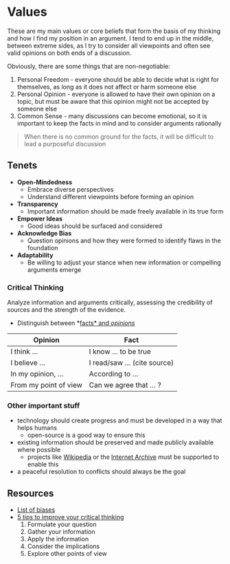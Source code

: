 # Values

These are my main values or core beliefs that form the basis of my thinking and how I find my position in an argument. I tend to end up in the middle, between extreme sides, as I try to consider all viewpoints and often see valid opinions on both ends of a discussion. 

Obviously, there are some things that are non-negotiable:

1. Personal Freedom - everyone should be able to decide what is right for themselves, as long as it does not affect or harm someone else
2. Personal Opinion - everyone is allowed to have their own opinion on a topic, but must be aware that this opinion might not be accepted by someone else
3. Common Sense - many discussions can become emotional, so it is important to keep the facts in mind and to consider arguments rationally

>When there is no common ground for the facts, it will be difficult to lead a purposeful discussion

## Tenets

- **Open-Mindedness**
	- Embrace diverse perspectives
	- Understand different viewpoints before forming an opinion
- **Transparency**
	- Important information should be made freely available in its true form
- **Empower Ideas**
	- Good ideas should be surfaced and considered
- **Acknowledge Bias**
	- Question opinions and how they were formed to identify flaws in the foundation
- **Adaptability**
	- Be willing to adjust your stance when new information or compelling arguments emerge

### Critical Thinking

Analyze information and arguments critically, assessing the credibility of sources and the strength of the evidence. 

- Distinguish between *[facts* and *opinions*](https://www.youtube.com/watch?v=sav2L2E38XA)

| Opinion               | Fact                       |
| --------------------- | -------------------------- |
| I think …             | I know … to be true        |
| I believe …           | I read/saw … (cite source) |
| In my opinion, …      | According to …             |
| From my point of view | Can we agree that … ?      |

### Other important stuff

- technology should create progress and must be developed in a way that helps humans
	- open-source is a good way to ensure this
- existing information should be preserved and made publicly available where possible
	- projects like [Wikipedia](https://donate.wikimedia.org/wiki/Special:FundraiserRedirector?uselang=en) or the [Internet Archive](https://archive.org/donate?origin=iawww-TopNavDonateButton) must be supported to enable this
- a peaceful resolution to conflicts should always be the goal

## Resources
- [List of biases](https://en.wikipedia.org/wiki/List_of_cognitive_biases)
- [5 tips to improve your critical thinking](https://www.youtube.com/watch?v=dItUGF8GdTw)
	1. Formulate your question 
	2. Gather your information 
	3. Apply the information 
	4. Consider the implications 
	5. Explore other points of view
